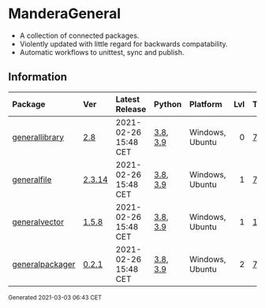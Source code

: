 # ManderaGeneral
 - A collection of connected packages.
 - Violently updated with little regard for backwards compatability.
 - Automatic workflows to unittest, sync and publish.

## Information
| Package                                                              | Ver                                                | Latest Release       | Python                                                                                                                   | Platform        |   Lvl | Todo                                                        | Tests   |
|:---------------------------------------------------------------------|:---------------------------------------------------|:---------------------|:-------------------------------------------------------------------------------------------------------------------------|:----------------|------:|:------------------------------------------------------------|:--------|
| [generallibrary](https://github.com/ManderaGeneral/generallibrary)   | [2.8](https://pypi.org/project/generallibrary/)    | 2021-02-26 15:48 CET | [3.8](https://www.python.org/downloads/release/python-380/), [3.9](https://www.python.org/downloads/release/python-390/) | Windows, Ubuntu |     0 | [7](https://github.com/ManderaGeneral/generallibrary#Todo)  | 100.0 % |
| [generalfile](https://github.com/ManderaGeneral/generalfile)         | [2.3.14](https://pypi.org/project/generalfile/)    | 2021-02-26 15:48 CET | [3.8](https://www.python.org/downloads/release/python-380/), [3.9](https://www.python.org/downloads/release/python-390/) | Windows, Ubuntu |     1 | [7](https://github.com/ManderaGeneral/generalfile#Todo)     | 74.6 %  |
| [generalvector](https://github.com/ManderaGeneral/generalvector)     | [1.5.8](https://pypi.org/project/generalvector/)   | 2021-02-26 15:48 CET | [3.8](https://www.python.org/downloads/release/python-380/), [3.9](https://www.python.org/downloads/release/python-390/) | Windows, Ubuntu |     1 | [1](https://github.com/ManderaGeneral/generalvector#Todo)   | 100.0 % |
| [generalpackager](https://github.com/ManderaGeneral/generalpackager) | [0.2.1](https://pypi.org/project/generalpackager/) | 2021-02-26 15:48 CET | [3.8](https://www.python.org/downloads/release/python-380/), [3.9](https://www.python.org/downloads/release/python-390/) | Windows, Ubuntu |     2 | [7](https://github.com/ManderaGeneral/generalpackager#Todo) | 5.7 %   |

<sup>
Generated 2021-03-03 06:43 CET
</sup>
